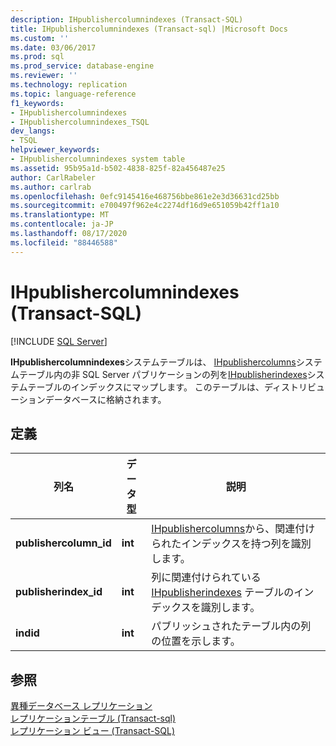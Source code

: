 ```yaml
---
description: IHpublishercolumnindexes (Transact-SQL)
title: IHpublishercolumnindexes (Transact-sql) |Microsoft Docs
ms.custom: ''
ms.date: 03/06/2017
ms.prod: sql
ms.prod_service: database-engine
ms.reviewer: ''
ms.technology: replication
ms.topic: language-reference
f1_keywords:
- IHpublishercolumnindexes
- IHpublishercolumnindexes_TSQL
dev_langs:
- TSQL
helpviewer_keywords:
- IHpublishercolumnindexes system table
ms.assetid: 95b95a1d-b502-4838-825f-82a456487e25
author: CarlRabeler
ms.author: carlrab
ms.openlocfilehash: 0efc9145416e468756bbe861e2e3d36631cd25bb
ms.sourcegitcommit: e700497f962e4c2274df16d9e651059b42ff1a10
ms.translationtype: MT
ms.contentlocale: ja-JP
ms.lasthandoff: 08/17/2020
ms.locfileid: "88446588"
---
```

# <a name="ihpublishercolumnindexes-transact-sql"></a>IHpublishercolumnindexes (Transact-SQL)
[!INCLUDE [SQL Server](../../includes/applies-to-version/sqlserver.md)]

  **IHpublishercolumnindexes**システムテーブルは、 [IHpublishercolumns](../../relational-databases/system-tables/ihpublishercolumns-transact-sql.md)システムテーブル内の非 SQL Server パブリケーションの列を[IHpublisherindexes](../../relational-databases/system-tables/ihpublisherindexes-transact-sql.md)システムテーブルのインデックスにマップします。 このテーブルは、ディストリビューションデータベースに格納されます。  
  
## <a name="definition"></a>定義  
  
|列名|データ型|説明|  
|-----------------|---------------|-----------------|  
|**publishercolumn_id**|**int**|[IHpublishercolumns](../../relational-databases/system-tables/ihpublishercolumns-transact-sql.md)から、関連付けられたインデックスを持つ列を識別します。|  
|**publisherindex_id**|**int**|列に関連付けられている [IHpublisherindexes](../../relational-databases/system-tables/ihpublisherindexes-transact-sql.md) テーブルのインデックスを識別します。|  
|**indid**|**int**|パブリッシュされたテーブル内の列の位置を示します。|  
  
## <a name="see-also"></a>参照  
 [異種データベース レプリケーション](../../relational-databases/replication/non-sql/heterogeneous-database-replication.md)   
 [レプリケーションテーブル &#40;Transact-sql&#41;](../../relational-databases/system-tables/replication-tables-transact-sql.md)   
 [レプリケーション ビュー &#40;Transact-SQL&#41;](../../relational-databases/system-views/replication-views-transact-sql.md)  
  
  
